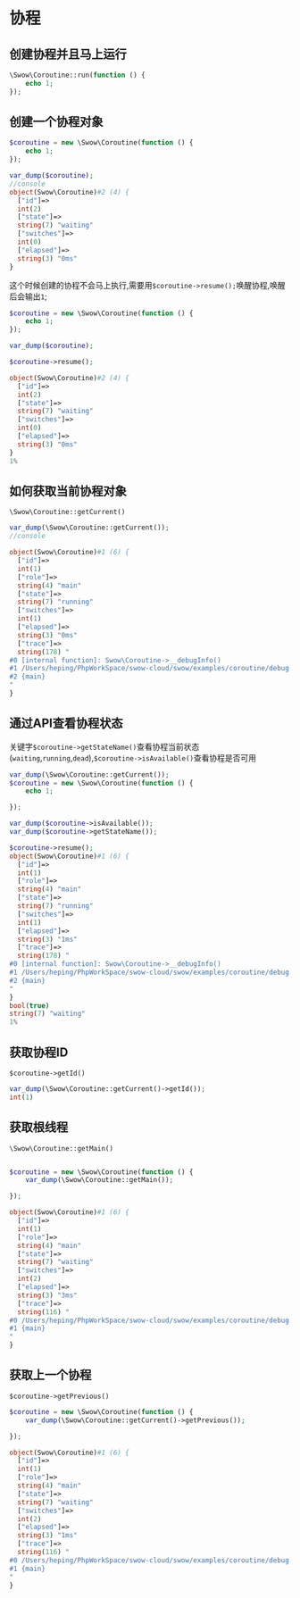 # 协程

## 创建协程并且马上运行

```php
\Swow\Coroutine::run(function () {
    echo 1;
});
```

## 创建一个协程对象

```php
$coroutine = new \Swow\Coroutine(function () {
    echo 1;
});

var_dump($coroutine);
//console 
object(Swow\Coroutine)#2 (4) {
  ["id"]=>
  int(2)
  ["state"]=>
  string(7) "waiting"
  ["switches"]=>
  int(0)
  ["elapsed"]=>
  string(3) "0ms"
}


```
这个时候创建的协程不会马上执行,需要用`$coroutine->resume();`唤醒协程,唤醒后会输出`1`;
```php
$coroutine = new \Swow\Coroutine(function () {
    echo 1;
});

var_dump($coroutine);

$coroutine->resume();

object(Swow\Coroutine)#2 (4) {
  ["id"]=>
  int(2)
  ["state"]=>
  string(7) "waiting"
  ["switches"]=>
  int(0)
  ["elapsed"]=>
  string(3) "0ms"
}
1%  
```

## 如何获取当前协程对象
`\Swow\Coroutine::getCurrent()`
```php
var_dump(\Swow\Coroutine::getCurrent());
//console

object(Swow\Coroutine)#1 (6) {
  ["id"]=>
  int(1)
  ["role"]=>
  string(4) "main"
  ["state"]=>
  string(7) "running"
  ["switches"]=>
  int(1)
  ["elapsed"]=>
  string(3) "0ms"
  ["trace"]=>
  string(178) "
#0 [internal function]: Swow\Coroutine->__debugInfo()
#1 /Users/heping/PhpWorkSpace/swow-cloud/swow/examples/coroutine/debug.php(14): var_dump(Object(Swow\Coroutine))
#2 {main}
"
}

```

## 通过API查看协程状态

关键字`$coroutine->getStateName()`查看协程当前状态(`waiting`,`running`,`dead`),`$coroutine->isAvailable()`查看协程是否可用

```php
var_dump(\Swow\Coroutine::getCurrent());
$coroutine = new \Swow\Coroutine(function () {
    echo 1;

});

var_dump($coroutine->isAvailable());
var_dump($coroutine->getStateName());

$coroutine->resume();
object(Swow\Coroutine)#1 (6) {
  ["id"]=>
  int(1)
  ["role"]=>
  string(4) "main"
  ["state"]=>
  string(7) "running"
  ["switches"]=>
  int(1)
  ["elapsed"]=>
  string(3) "1ms"
  ["trace"]=>
  string(178) "
#0 [internal function]: Swow\Coroutine->__debugInfo()
#1 /Users/heping/PhpWorkSpace/swow-cloud/swow/examples/coroutine/debug.php(14): var_dump(Object(Swow\Coroutine))
#2 {main}
"
}
bool(true)
string(7) "waiting"
1%
```

## 获取协程ID

`$coroutine->getId()`

```php
var_dump(\Swow\Coroutine::getCurrent()->getId());
int(1)

```

## 获取根线程

`\Swow\Coroutine::getMain()`

```php

$coroutine = new \Swow\Coroutine(function () {
    var_dump(\Swow\Coroutine::getMain());

});

object(Swow\Coroutine)#1 (6) {
  ["id"]=>
  int(1)
  ["role"]=>
  string(4) "main"
  ["state"]=>
  string(7) "waiting"
  ["switches"]=>
  int(2)
  ["elapsed"]=>
  string(3) "3ms"
  ["trace"]=>
  string(116) "
#0 /Users/heping/PhpWorkSpace/swow-cloud/swow/examples/coroutine/debug.php(23): Swow\Coroutine->resume()
#1 {main}
"
}

```

## 获取上一个协程

`$coroutine->getPrevious()`

````php
$coroutine = new \Swow\Coroutine(function () {
    var_dump(\Swow\Coroutine::getCurrent()->getPrevious());

});

object(Swow\Coroutine)#1 (6) {
  ["id"]=>
  int(1)
  ["role"]=>
  string(4) "main"
  ["state"]=>
  string(7) "waiting"
  ["switches"]=>
  int(2)
  ["elapsed"]=>
  string(3) "1ms"
  ["trace"]=>
  string(116) "
#0 /Users/heping/PhpWorkSpace/swow-cloud/swow/examples/coroutine/debug.php(23): Swow\Coroutine->resume()
#1 {main}
"
}
````
